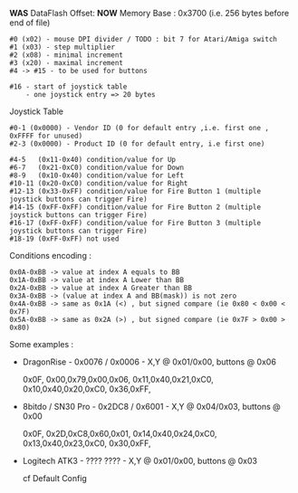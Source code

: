 **WAS** DataFlash Offset:
**NOW** Memory Base : 0x3700 (i.e. 256 bytes before end of file)

    #0 (x02) - mouse DPI divider / TODO : bit 7 for Atari/Amiga switch
    #1 (x03) - step multiplier
    #2 (x08) - minimal increment
    #3 (x20) - maximal increment
    #4 -> #15 - to be used for buttons

    #16 - start of joystick table
        - one joystick entry => 20 bytes

Joystick Table

    #0-1 (0x0000) - Vendor ID (0 for default entry ,i.e. first one , 0xFFFF for unused)
    #2-3 (0x0000) - Product ID (0 for default entry, i.e first one)

    #4-5   (0x11-0x40) condition/value for Up
    #6-7   (0x21-0xC0) condition/value for Down
    #8-9   (0x10-0x40) condition/value for Left
    #10-11 (0x20-0xC0) condition/value for Right
    #12-13 (0x33-0xFF) condition/value for Fire Button 1 (multiple joystick buttons can trigger Fire)
    #14-15 (0xFF-0xFF) condition/value for Fire Button 2 (multiple joystick buttons can trigger Fire)
    #16-17 (0xFF-0xFF) condition/value for Fire Button 3 (multiple joystick buttons can trigger Fire)
    #18-19 (0xFF-0xFF) not used

Conditions encoding :

    0x0A-0xBB -> value at index A equals to BB
    0x1A-0xBB -> value at index A Lower than BB
    0x2A-0xBB -> value at index A Greater than BB
    0x3A-0xBB -> (value at index A and BB(mask)) is not zero
    0x4A-0xBB -> same as 0x1A (<) , but signed compare (ie 0x80 < 0x00 < 0x7F)
    0x5A-0xBB -> same as 0x2A (>) , but signed compare (ie 0x7F > 0x00 > 0x80)

Some examples :

- DragonRise - 0x0076 / 0x0006 - X,Y @ 0x01/0x00, buttons @ 0x06

    0x0F, 0x00,0x79,0x00,0x06, 0x11,0x40,0x21,0xC0, 0x10,0x40,0x20,0xC0, 0x36,0xFF,	

- 8bitdo / SN30 Pro - 0x2DC8 / 0x6001 - X,Y @ 0x04/0x03, buttons @ 0x00

    0x0F, 0x2D,0xC8,0x60,0x01, 0x14,0x40,0x24,0xC0, 0x13,0x40,0x23,0xC0, 0x30,0xFF,

- Logitech ATK3 - ???? ???? - X,Y @ 0x01/0x00, buttons @ 0x03

    cf Default Config
